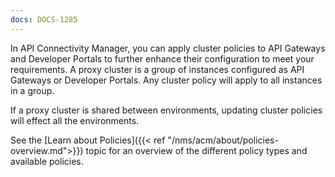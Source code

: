 ```yaml
---
docs: DOCS-1285
---
```


In API Connectivity Manager, you can apply cluster policies to API Gateways and Developer Portals to further enhance their configuration to meet your requirements. A proxy cluster is a group of instances configured as API Gateways or Developer Portals. Any cluster policy will apply to all instances in a group.

If a proxy cluster is shared between environments, updating cluster policies will effect all the environments.

See the [Learn about Policies]({{< ref "/nms/acm/about/policies-overview.md">}}) topic for an overview of the different policy types and available policies.
